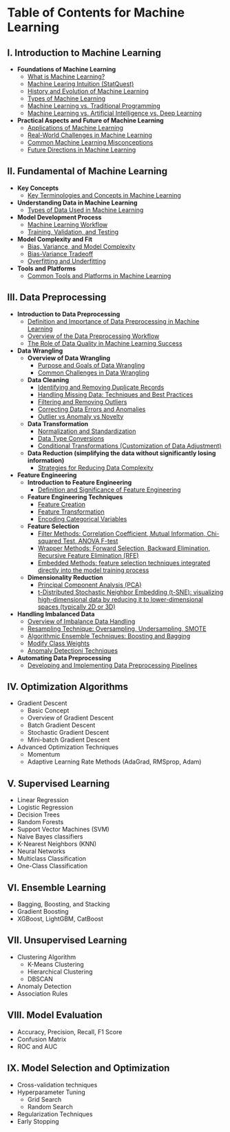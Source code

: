 # Table of Contents for Machine Learning

## I. Introduction to Machine Learning
- **Foundations of Machine Learning**
  - [What is Machine Learning?](https://github.com/yangshiteng/Data-Science-Learning-Path/blob/main/machine_learning/introduction_to_machine_learning/what_is_ml.md)
  - [Machine Learing Intuition (StatQuest)](https://github.com/yangshiteng/Data-Science-Learning-Path/blob/main/machine_learning/introduction_to_machine_learning/ml_intuition_statquest.md)
  - [History and Evolution of Machine Learning](https://github.com/yangshiteng/Data-Science-Learning-Path/blob/main/machine_learning/introduction_to_machine_learning/history_ml.md)
  - [Types of Machine Learning](https://github.com/yangshiteng/Data-Science-Learning-Path/blob/main/machine_learning/introduction_to_machine_learning/types_ml.md)
  - [Machine Learning vs. Traditional Programming](https://github.com/yangshiteng/Data-Science-Learning-Path/blob/main/machine_learning/introduction_to_machine_learning/ml_vs_traditional_programming.md)
  - [Machine Learning vs. Artificial Intelligence vs. Deep Learning](https://github.com/yangshiteng/Data-Science-Learning-Path/blob/main/machine_learning/introduction_to_machine_learning/ml_vs_ai_vs_dl.md)
- **Practical Aspects and Future of Machine Learning**
  - [Applications of Machine Learning](https://github.com/yangshiteng/Data-Science-Learning-Path/blob/main/machine_learning/introduction_to_machine_learning/application_ml.md)
  - [Real-World Challenges in Machine Learning](https://github.com/yangshiteng/Data-Science-Learning-Path/blob/main/machine_learning/introduction_to_machine_learning/real_world_challenges.md)
  - [Common Machine Learning Misconceptions](https://github.com/yangshiteng/Data-Science-Learning-Path/blob/main/machine_learning/introduction_to_machine_learning/common_ml_misconceptions.md)
  - [Future Directions in Machine Learning](https://github.com/yangshiteng/Data-Science-Learning-Path/blob/main/machine_learning/introduction_to_machine_learning/future_direction.md)
  
## II. Fundamental of Machine Learning
- **Key Concepts**
  - [Key Terminologies and Concepts in Machine Learning](https://github.com/yangshiteng/Data-Science-Learning-Path/blob/main/machine_learning/fundamental_of_machine_learning/introduction_to_key_concepts.md)
- **Understanding Data in Machine Learning**
  - [Types of Data Used in Machine Learning](https://github.com/yangshiteng/Data-Science-Learning-Path/blob/main/machine_learning/fundamental_of_machine_learning/ml_data_type.md)
- **Model Development Process**
  - [Machine Learning Workflow](https://github.com/yangshiteng/Data-Science-Learning-Path/blob/main/machine_learning/fundamental_of_machine_learning/ml_workflow.md)
  - [Training, Validation, and Testing](https://github.com/yangshiteng/Data-Science-Learning-Path/blob/main/machine_learning/fundamental_of_machine_learning/training_validation_testing.md)
- **Model Complexity and Fit**
  - [Bias, Variance, and Model Complexity](https://github.com/yangshiteng/Data-Science-Learning-Path/blob/main/machine_learning/fundamental_of_machine_learning/bias_variance_model_complex.md)
  - [Bias-Variance Tradeoff](https://github.com/yangshiteng/Data-Science-Learning-Path/blob/main/machine_learning/fundamental_of_machine_learning/bias_variance_tradeoff.md)
  - [Overfitting and Underfitting](https://github.com/yangshiteng/Data-Science-Learning-Path/blob/main/machine_learning/fundamental_of_machine_learning/over_fitting_under_fitting.md)
- **Tools and Platforms**
  - [Common Tools and Platforms in Machine Learning](https://github.com/yangshiteng/Data-Science-Learning-Path/blob/main/machine_learning/fundamental_of_machine_learning/common_tools_ml.md)

## III. Data Preprocessing 
- **Introduction to Data Preprocessing**
  - [Definition and Importance of Data Preprocessing in Machine Learning](https://github.com/yangshiteng/Data-Science-Learning-Path/blob/main/machine_learning/data_preprocessing/Definition%20and%20Importance%20of%20Data%20Preprocessing%20in%20Machine%20Learning.md)
  - [Overview of the Data Preprocessing Workflow](https://github.com/yangshiteng/Data-Science-Learning-Path/blob/main/machine_learning/data_preprocessing/Overview%20of%20the%20Data%20Preprocessing%20Workflow.md)
  - [The Role of Data Quality in Machine Learning Success](https://github.com/yangshiteng/Data-Science-Learning-Path/blob/main/machine_learning/data_preprocessing/The%20Role%20of%20Data%20Quality%20in%20Machine%20Learning%20Success.md)
- **Data Wrangling**
  - **Overview of Data Wrangling**
    - [Purpose and Goals of Data Wrangling](https://github.com/yangshiteng/Data-Science-Learning-Path/blob/main/machine_learning/data_preprocessing/Purpose%20and%20Goals%20of%20Data%20Wrangling.md)
    - [Common Challenges in Data Wrangling](https://github.com/yangshiteng/Data-Science-Learning-Path/blob/main/machine_learning/data_preprocessing/Common%20Challenges%20in%20Data%20Wrangling.md)
  - **Data Cleaning**
    - [Identifying and Removing Duplicate Records](https://github.com/yangshiteng/Data-Science-Learning-Path/blob/main/machine_learning/data_preprocessing/Identifying%20and%20Removing%20Duplicate%20Records.md)
    - [Handling Missing Data: Techniques and Best Practices](https://github.com/yangshiteng/Data-Science-Learning-Path/blob/main/machine_learning/data_preprocessing/HandlingMissingDataTechniquesandBestPractices.md)
    - [Filtering and Removing Outliers](https://github.com/yangshiteng/Data-Science-Learning-Path/blob/main/machine_learning/data_preprocessing/Filtering%20and%20Removing%20Outliers.md)
    - [Correcting Data Errors and Anomalies](https://github.com/yangshiteng/Data-Science-Learning-Path/blob/main/machine_learning/data_preprocessing/Correcting%20Data%20Errors%20and%20Anomalies.md)
    - [Outlier vs Anomaly vs Novelty](https://github.com/yangshiteng/Data-Science-Learning-Path/blob/main/machine_learning/data_preprocessing/outlier_vs_anomaly_vs_novelty.md)
  - **Data Transformation**
    - [Normalization and Standardization](https://github.com/yangshiteng/Data-Science-Learning-Path/blob/main/machine_learning/data_preprocessing/normalization_and_standardization.md)
    - [Data Type Conversions](https://github.com/yangshiteng/Data-Science-Learning-Path/blob/main/machine_learning/data_preprocessing/data_type_conversions.md)
    - [Conditional Transformations (Customization of Data Adjustment)](https://github.com/yangshiteng/Data-Science-Learning-Path/blob/main/machine_learning/data_preprocessing/conditional_transformation.md)
  - **Data Reduction (simplifying the data without significantly losing information)**
    - [Strategies for Reducing Data Complexity](https://github.com/yangshiteng/Data-Science-Learning-Path/blob/main/machine_learning/data_preprocessing/Strategies%20for%20Reducing%20Data%20Complexity.md)
- **Feature Engineering**
  - **Introduction to Feature Engineering**
    - [Definition and Significance of Feature Engineering](https://github.com/yangshiteng/Data-Science-Learning-Path/blob/main/machine_learning/data_preprocessing/Definition%20and%20Significance%20of%20Feature%20Engineering.md)
  - **Feature Engineering Techniques**
    - [Feature Creation](https://github.com/yangshiteng/Data-Science-Learning-Path/blob/main/machine_learning/data_preprocessing/Feature%20Creation.md)
    - [Feature Transformation](https://github.com/yangshiteng/Data-Science-Learning-Path/blob/main/machine_learning/data_preprocessing/feature_transformation.md)
    - [Encoding Categorical Variables](https://github.com/yangshiteng/Data-Science-Learning-Path/blob/main/machine_learning/data_preprocessing/categorical_encoding.md)
  - **Feature Selection**
    - [Filter Methods: Correlation Coefficient, Mutual Information, Chi-squared Test, ANOVA F-test](https://github.com/yangshiteng/Data-Science-Learning-Path/edit/main/machine_learning/data_preprocessing/filter_method.md)
    - [Wrapper Methods: Forward Selection, Backward Elimination, Recursive Feature Elimination (RFE)](https://github.com/yangshiteng/Data-Science-Learning-Path/blob/main/machine_learning/data_preprocessing/wrapper_method.md)
    - [Embedded Methods: feature selection techniques integrated directly into the model training process](https://github.com/yangshiteng/Data-Science-Learning-Path/blob/main/machine_learning/data_preprocessing/embedded_method.md)
  - **Dimensionality Reduction**
    - [Principal Component Analysis (PCA)](https://github.com/yangshiteng/Data-Science-Learning-Path/blob/main/machine_learning/data_preprocessing/PCA.md)
    - [t-Distributed Stochastic Neighbor Embedding (t-SNE): visualizing high-dimensional data by reducing it to lower-dimensional spaces (typically 2D or 3D)](https://github.com/yangshiteng/Data-Science-Learning-Path/blob/main/machine_learning/data_preprocessing/tSNE.md)
- **Handling Imbalanced Data**
  - [Overview of Imbalance Data Handling]()
  - [Resampling Technique: Oversampling, Undersampling, SMOTE]()
  - [Algorithmic Ensemble Techniques: Boosting and Bagging]()
  - [Modify Class Weights]()
  - [Anomaly Detectioni Techniques]()
- **Automating Data Preprocessing**
  - [Developing and Implementing Data Preprocessing Pipelines](https://github.com/yangshiteng/Data-Science-Learning-Path/blob/main/machine_learning/data_preprocessing/data_preprocessing_pipeline.md)

## IV. Optimization Algorithms
- Gradient Descent
  - Basic Concept
  - Overview of Gradient Descent
  - Batch Gradient Descent
  - Stochastic Gradient Descent
  - Mini-batch Gradient Descent
- Advanced Optimization Techniques
  - Momentum
  - Adaptive Learning Rate Methods (AdaGrad, RMSprop, Adam)

## V. Supervised Learning
- Linear Regression
- Logistic Regression
- Decision Trees
- Random Forests
- Support Vector Machines (SVM)
- Naive Bayes classifiers
- K-Nearest Neighbors (KNN)
- Neural Networks
- Multiclass Classification
- One-Class Classification

## VI. Ensemble Learning
- Bagging, Boosting, and Stacking
- Gradient Boosting
- XGBoost, LightGBM, CatBoost

## VII. Unsupervised Learning
- Clustering Algorithm
  - K-Means Clustering
  - Hierarchical Clustering
  - DBSCAN
- Anomaly Detection
- Association Rules

## VIII. Model Evaluation
- Accuracy, Precision, Recall, F1 Score
- Confusion Matrix
- ROC and AUC

## IX. Model Selection and Optimization
- Cross-validation techniques
- Hyperparameter Tuning
  - Grid Search
  - Random Search
- Regularization Techniques
- Early Stopping
